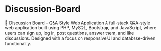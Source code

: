 # Discussion-Board
📌 Discussion Board – Q&amp;A Style Web Application A full-stack Q&amp;A-style web application built using PHP, MySQL, Bootstrap, and JavaScript, where users can sign up, log in, post questions, answer them, and like discussions. Designed with a focus on responsive UI and database-driven functionality.
